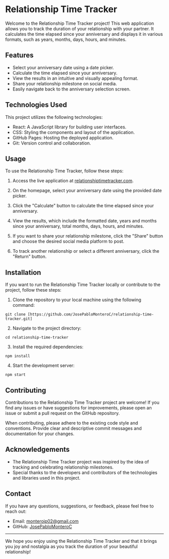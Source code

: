 # Relationship Time Tracker

Welcome to the Relationship Time Tracker project! This web application allows you to track the duration of your relationship with your partner. It calculates the time elapsed since your anniversary and displays it in various formats, such as years, months, days, hours, and minutes.

## Features

- Select your anniversary date using a date picker.
- Calculate the time elapsed since your anniversary.
- View the results in an intuitive and visually appealing format.
- Share your relationship milestone on social media.
- Easily navigate back to the anniversary selection screen.

## Technologies Used

This project utilizes the following technologies:

- React: A JavaScript library for building user interfaces.
- CSS: Styling the components and layout of the application.
- GitHub Pages: Hosting the deployed application.
- Git: Version control and collaboration.

## Usage

To use the Relationship Time Tracker, follow these steps:

1. Access the live application at [relationshiptimetracker.com](http://relationshiptimetracker.com/).

2. On the homepage, select your anniversary date using the provided date picker.

3. Click the "Calculate" button to calculate the time elapsed since your anniversary.

4. View the results, which include the formatted date, years and months since your anniversary, total months, days, hours, and minutes.

5. If you want to share your relationship milestone, click the "Share" button and choose the desired social media platform to post.

6. To track another relationship or select a different anniversary, click the "Return" button.

## Installation

If you want to run the Relationship Time Tracker locally or contribute to the project, follow these steps:

1. Clone the repository to your local machine using the following command:

```
git clone [https://github.com/JosePabloMonteroC/relationship-time-tracker.git]
```

2. Navigate to the project directory:

```
cd relationship-time-tracker
```

3. Install the required dependencies:

```
npm install
```

4. Start the development server:

```
npm start
```


## Contributing

Contributions to the Relationship Time Tracker project are welcome! If you find any issues or have suggestions for improvements, please open an issue or submit a pull request on the GitHub repository.

When contributing, please adhere to the existing code style and conventions. Provide clear and descriptive commit messages and documentation for your changes.

## Acknowledgements

- The Relationship Time Tracker project was inspired by the idea of tracking and celebrating relationship milestones.
- Special thanks to the developers and contributors of the technologies and libraries used in this project.

## Contact

If you have any questions, suggestions, or feedback, please feel free to reach out:

- Email: monterojp02@gmail.com
- GitHub: [JosePabloMonteroC](https://github.com/JosePabloMonteroC)

---

We hope you enjoy using the Relationship Time Tracker and that it brings you joy and nostalgia as you track the duration of your beautiful relationship!
